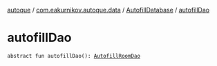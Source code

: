 [autoque](../../index.md) / [com.eakurnikov.autoque.data](../index.md) / [AutofillDatabase](index.md) / [autofillDao](./autofill-dao.md)

# autofillDao

`abstract fun autofillDao(): `[`AutofillRoomDao`](../../com.eakurnikov.autoque.data.db.dao/-autofill-room-dao/index.md)